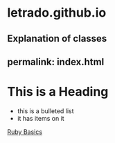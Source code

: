 # letrado.github.io
Explanation of classes
---
permalink: index.html
---

# This is a Heading

* this is a bulleted list
* it has items on it

[Ruby Basics](about/ruby.md)
